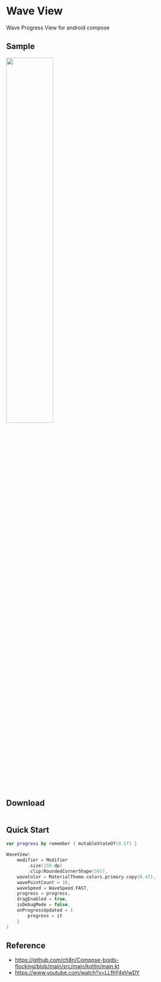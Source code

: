 # Wave View
Wave Progress View for android compose

## Sample
<img src="sample.gif" width="50%" height="50%">

## Download
```kotlin

```

## Quick Start
```kotlin
var progress by remember { mutableStateOf(0.5f) }

WaveView(
    modifier = Modifier
        .size(150.dp)
        .clip(RoundedCornerShape(50)),
    waveColor = MaterialTheme.colors.primary.copy(0.4f),
    wavePointCount = 10,
    waveSpeed = WaveSpeed.FAST,
    progress = progress,
    dragEnabled = true,
    isDebugMode = false,
    onProgressUpdated = {
        progress = it
    }
)
```



## Reference
- https://github.com/ch8n/Compose-boids-flocking/blob/main/src/main/kotlin/main.kt
- https://www.youtube.com/watch?v=LLfhY4eVwDY